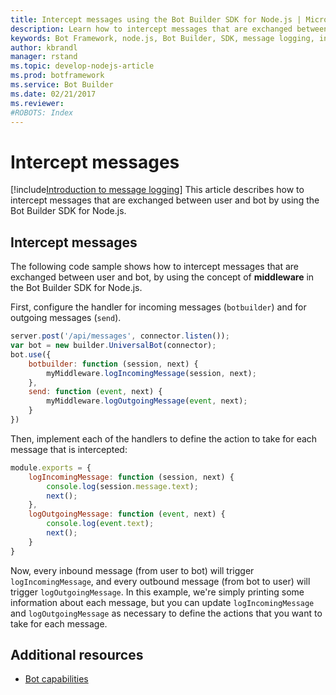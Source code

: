 ```yaml
---
title: Intercept messages using the Bot Builder SDK for Node.js | Microsoft Docs
description: Learn how to intercept messages that are exchanged between user and bot by using the Bot Builder SDK for Node.js.
keywords: Bot Framework, node.js, Bot Builder, SDK, message logging, intercept message, inspect message
author: kbrandl
manager: rstand
ms.topic: develop-nodejs-article
ms.prod: botframework
ms.service: Bot Builder
ms.date: 02/21/2017
ms.reviewer:
#ROBOTS: Index
---
```


# Intercept messages

<!--
> [!div class="op_single_selector"]
> * [.NET](bot-framework-dotnet-howto-middleware.md)
> * [Node.js](bot-framework-nodejs-howto-middleware.md)
>
-->

[!include[Introduction to message logging](../includes/snippet-message-logging-intro.md)]
This article describes how to intercept messages that are exchanged between user and bot by using the Bot Builder SDK for Node.js. 

## Intercept messages

The following code sample shows how to intercept messages that are exchanged between user and bot, 
by using the concept of **middleware** in the Bot Builder SDK for Node.js. 

First, configure the handler for incoming messages (`botbuilder`) and for outgoing messages (`send`).

```javascript
server.post('/api/messages', connector.listen());
var bot = new builder.UniversalBot(connector);
bot.use({
    botbuilder: function (session, next) {
        myMiddleware.logIncomingMessage(session, next);
    },
    send: function (event, next) {
        myMiddleware.logOutgoingMessage(event, next);
    }
})
```

Then, implement each of the handlers to define the action to take for each message that is intercepted:

```javascript
module.exports = {
    logIncomingMessage: function (session, next) {
        console.log(session.message.text);
        next();
    },
    logOutgoingMessage: function (event, next) {
        console.log(event.text);
        next();
    }
}
```

Now, every inbound message (from user to bot) will trigger `logIncomingMessage`, 
and every outbound message (from bot to user) will trigger `logOutgoingMessage`.
In this example, we're simply printing some information about each message, but you can 
update `logIncomingMessage` and `logOutgoingMessage` as necessary to define the actions that you want to take for each message. 


## Additional resources

- [Bot capabilities](bot-framework-design-capabilities.md)
